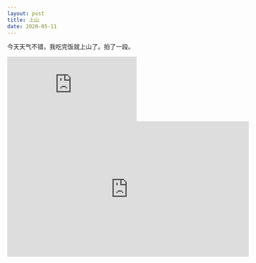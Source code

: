 ```yaml
---
layout: post
title: 上山
date: 2020-05-11
---
```

今天天气不错，我吃完饭就上山了。拍了一段。   
<iframe frameborder="0" src="https://v.qq.com/txp/iframe/player.html?vid=b0964hhpkk2" allowFullScreen="true"></iframe>

<iframe width="560" height="315" src="https://www.youtube.com/embed/xm9IN6cKslA" frameborder="0" allow="accelerometer; autoplay; encrypted-media; gyroscope; picture-in-picture" allowfullscreen></iframe>

